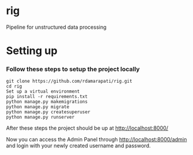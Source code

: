 # rig
Pipeline for unstructured data processing

# Setting up

### Follow these steps to setup the project locally
```
git clone https://github.com/rdamarapati/rig.git
cd rig
Set up a virtual environment
pip install -r requirements.txt
python manage.py makemigrations
python manage.py migrate
python manage.py createsuperuser
python manage.py runserver
```

After these steps the project should be up at [http://localhost:8000/](http://localhost:8000/)

Now you can access the Admin Panel through [http://localhost:8000/admin](http://localhost:8000/admin) and login with your newly created username and password.